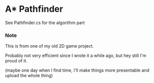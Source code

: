 # A* Pathfinder

See Pathfinder.cs for the algorithm part


### Note

This is from one of my old 2D game project. 

Probably not very efficient since I wrote it a while ago, but hey still I'm proud of it.

(maybe one day when I find time, I'll make things more presentable and upload the whole thing)

